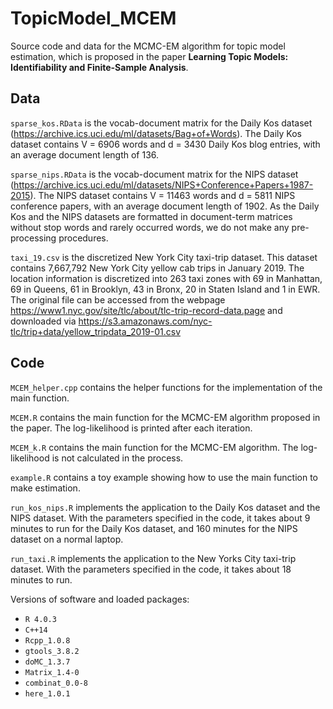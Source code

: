 # TopicModel_MCEM

Source code and data for the MCMC-EM algorithm for topic model estimation, which is proposed in the paper **Learning Topic Models: Identifiability and Finite-Sample Analysis**.

## Data

`sparse_kos.RData` is the vocab-document matrix for the Daily Kos dataset (https://archive.ics.uci.edu/ml/datasets/Bag+of+Words). The Daily Kos dataset contains V = 6906 words and d = 3430 Daily Kos blog entries, with an average document length of 136. 

`sparse_nips.RData` is the vocab-document matrix for the NIPS dataset (https://archive.ics.uci.edu/ml/datasets/NIPS+Conference+Papers+1987-2015). The NIPS dataset contains V = 11463 words and d = 5811 NIPS conference papers, with an average document length of 1902. As the Daily Kos and the NIPS datasets are formatted in document-term matrices without stop words and rarely occurred words, we do not make any pre-processing procedures.

`taxi_19.csv` is the discretized New York City taxi-trip dataset. This dataset contains 7,667,792 New York City yellow cab trips in January 2019. The location information is discretized into 263 taxi zones with 69 in Manhattan, 69 in Queens, 61 in Brooklyn, 43 in Bronx, 20 in Staten Island and 1 in EWR. The original file can be accessed from the webpage https://www1.nyc.gov/site/tlc/about/tlc-trip-record-data.page and downloaded via https://s3.amazonaws.com/nyc-tlc/trip+data/yellow_tripdata_2019-01.csv


## Code

`MCEM_helper.cpp` contains the helper functions for the implementation of the main function. 

`MCEM.R` contains the main function for the MCMC-EM algorithm proposed in the paper. The log-likelihood is printed after each iteration.

`MCEM_k.R` contains the main function for the MCMC-EM algorithm. The log-likelihood is not calculated in the process.

`example.R` contains a toy example showing how to use the main function to make estimation.

`run_kos_nips.R` implements the application to the Daily Kos dataset and the NIPS dataset. With the parameters specified in the code, it takes about 9 minutes to run for the Daily Kos dataset, and 160 minutes for the NIPS dataset on a normal laptop.

`run_taxi.R` implements the application to the New Yorks City taxi-trip dataset. With the parameters specified in the code, it takes about 18 minutes to run.

Versions of software and loaded packages:
* `R 4.0.3`
* `C++14`
* `Rcpp_1.0.8`
* `gtools_3.8.2`
* `doMC_1.3.7`
* `Matrix_1.4-0`
* `combinat_0.0-8`
* `here_1.0.1`
